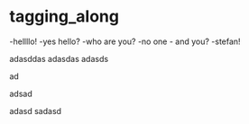 # tagging_along

-hellllo!
    -yes hello?
-who are you?
    -no one
    - and you?
-stefan!

adasddas
adasdas
adasds

ad

adsad

adasd
sadasd